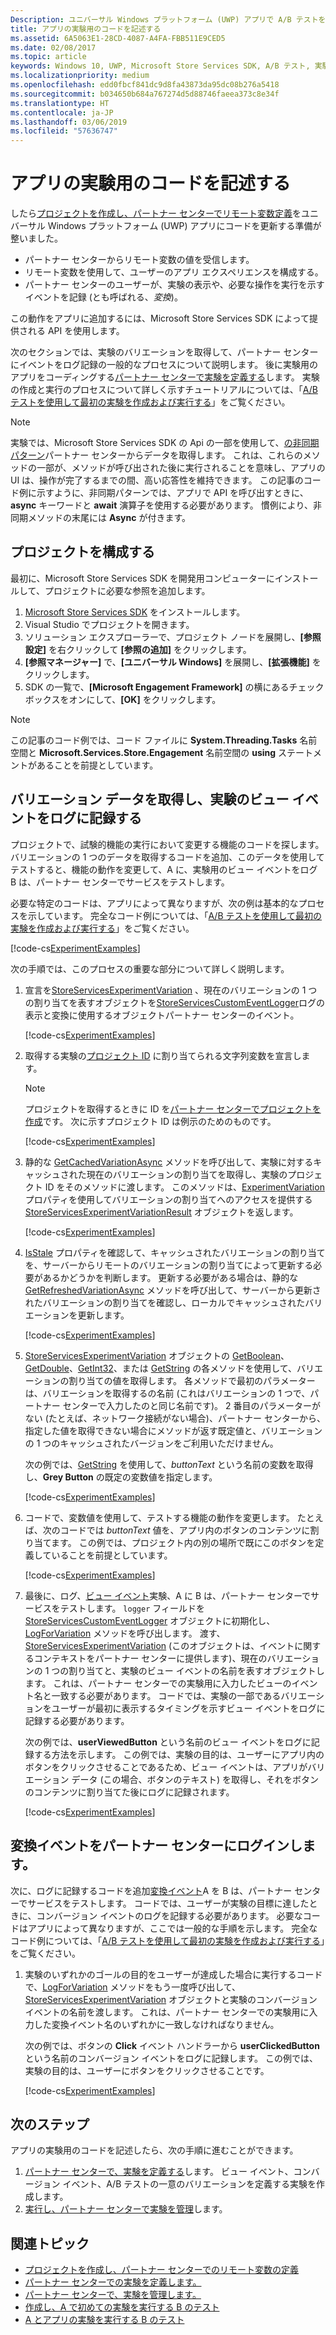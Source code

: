 ```yaml
---
Description: ユニバーサル Windows プラットフォーム (UWP) アプリで A/B テストを実行するには、アプリで実験用のコードを記述する必要があります。
title: アプリの実験用のコードを記述する
ms.assetid: 6A5063E1-28CD-4087-A4FA-FBB511E9CED5
ms.date: 02/08/2017
ms.topic: article
keywords: Windows 10, UWP, Microsoft Store Services SDK, A/B テスト, 実験
ms.localizationpriority: medium
ms.openlocfilehash: edd0fbcf841dc9d8fa43873da95dc08b276a5418
ms.sourcegitcommit: b034650b684a767274d5d88746faeea373c8e34f
ms.translationtype: HT
ms.contentlocale: ja-JP
ms.lasthandoff: 03/06/2019
ms.locfileid: "57636747"
---
```

# <a name="code-your-app-for-experimentation"></a>アプリの実験用のコードを記述する

したら[プロジェクトを作成し、パートナー センターでリモート変数定義](create-a-project-and-define-remote-variables-in-the-dev-center-dashboard.md)をユニバーサル Windows プラットフォーム (UWP) アプリにコードを更新する準備が整いました。
* パートナー センターからリモート変数の値を受信します。
* リモート変数を使用して、ユーザーのアプリ エクスペリエンスを構成する。
* パートナー センターのユーザーが、実験の表示や、必要な操作を実行を示すイベントを記録 (とも呼ばれる、*変換*)。

この動作をアプリに追加するには、Microsoft Store Services SDK によって提供される API を使用します。

次のセクションでは、実験のバリエーションを取得して、パートナー センターにイベントをログ記録の一般的なプロセスについて説明します。 後に実験用のアプリをコーディングする[パートナー センターで実験を定義する](define-your-experiment-in-the-dev-center-dashboard.md)します。 実験の作成と実行のプロセスについて詳しく示すチュートリアルについては、「[A/B テストを使用して最初の実験を作成および実行する](create-and-run-your-first-experiment-with-a-b-testing.md)」をご覧ください。

> [!NOTE]
> 実験では、Microsoft Store Services SDK の Api の一部を使用して、[の非同期パターン](../threading-async/asynchronous-programming-universal-windows-platform-apps.md)パートナー センターからデータを取得します。 これは、これらのメソッドの一部が、メソッドが呼び出された後に実行されることを意味し、アプリの UI は、操作が完了するまでの間、高い応答性を維持できます。 この記事のコード例に示すように、非同期パターンでは、アプリで API を呼び出すときに、**async** キーワードと **await** 演算子を使用する必要があります。 慣例により、非同期メソッドの末尾には **Async** が付きます。

## <a name="configure-your-project"></a>プロジェクトを構成する

最初に、Microsoft Store Services SDK を開発用コンピューターにインストールして、プロジェクトに必要な参照を追加します。

1. [Microsoft Store Services SDK](microsoft-store-services-sdk.md#install-the-sdk) をインストールします。
2. Visual Studio でプロジェクトを開きます。
3. ソリューション エクスプローラーで、プロジェクト ノードを展開し、**[参照設定]** を右クリックして **[参照の追加]** をクリックします。
3. **[参照マネージャー]** で、**[ユニバーサル Windows]** を展開し、**[拡張機能]** をクリックします。
4. SDK の一覧で、**[Microsoft Engagement Framework]** の横にあるチェック ボックスをオンにして、**[OK]** をクリックします。

> [!NOTE]
> この記事のコード例では、コード ファイルに **System.Threading.Tasks** 名前空間と **Microsoft.Services.Store.Engagement** 名前空間の **using** ステートメントがあることを前提としています。

## <a name="get-variation-data-and-log-the-view-event-for-your-experiment"></a>バリエーション データを取得し、実験のビュー イベントをログに記録する

プロジェクトで、試験的機能の実行において変更する機能のコードを探します。 バリエーションの 1 つのデータを取得するコードを追加、このデータを使用してテストすると、機能の動作を変更して、A に、実験用のビュー イベントをログ B は、パートナー センターでサービスをテストします。

必要な特定のコードは、アプリによって異なりますが、次の例は基本的なプロセスを示しています。 完全なコード例については、「[A/B テストを使用して最初の実験を作成および実行する](create-and-run-your-first-experiment-with-a-b-testing.md)」をご覧ください。

[!code-cs[ExperimentExamples](./code/StoreSDKSamples/cs/ExperimentExamples.cs#ExperimentCodeSample)]

次の手順では、このプロセスの重要な部分について詳しく説明します。

1. 宣言を[StoreServicesExperimentVariation](https://docs.microsoft.com/uwp/api/microsoft.services.store.engagement.storeservicesexperimentvariation) 、現在のバリエーションの 1 つの割り当てを表すオブジェクトを[StoreServicesCustomEventLogger](https://docs.microsoft.com/uwp/api/microsoft.services.store.engagement.storeservicescustomeventlogger)ログの表示と変換に使用するオブジェクトパートナー センターのイベント。

    [!code-cs[ExperimentExamples](./code/StoreSDKSamples/cs/ExperimentExamples.cs#Snippet1)]

2. 取得する実験の[プロジェクト ID](run-app-experiments-with-a-b-testing.md#terms) に割り当てられる文字列変数を宣言します。
    > [!NOTE]
    > プロジェクトを取得するときに ID を[パートナー センターでプロジェクトを作成](create-a-project-and-define-remote-variables-in-the-dev-center-dashboard.md)です。 次に示すプロジェクト ID は例示のためのものです。

    [!code-cs[ExperimentExamples](./code/StoreSDKSamples/cs/ExperimentExamples.cs#Snippet2)]

3. 静的な [GetCachedVariationAsync](https://docs.microsoft.com/uwp/api/microsoft.services.store.engagement.storeservicesexperimentvariation.getcachedvariationasync) メソッドを呼び出して、実験に対するキャッシュされた現在のバリエーションの割り当てを取得し、実験のプロジェクト ID をそのメソッドに渡します。 このメソッドは、[ExperimentVariation](https://docs.microsoft.com/uwp/api/microsoft.services.store.engagement.storeservicesexperimentvariationresult.experimentvariation) プロパティを使用してバリエーションの割り当てへのアクセスを提供する [StoreServicesExperimentVariationResult](https://docs.microsoft.com/uwp/api/microsoft.services.store.engagement.storeservicesexperimentvariationresult) オブジェクトを返します。

    [!code-cs[ExperimentExamples](./code/StoreSDKSamples/cs/ExperimentExamples.cs#Snippet3)]

4. [IsStale](https://docs.microsoft.com/uwp/api/microsoft.services.store.engagement.storeservicesexperimentvariation.isstale) プロパティを確認して、キャッシュされたバリエーションの割り当てを、サーバーからリモートのバリエーションの割り当てによって更新する必要があるかどうかを判断します。 更新する必要がある場合は、静的な [GetRefreshedVariationAsync](https://docs.microsoft.com/uwp/api/microsoft.services.store.engagement.storeservicesexperimentvariation.getrefreshedvariationasync) メソッドを呼び出して、サーバーから更新されたバリエーションの割り当てを確認し、ローカルでキャッシュされたバリエーションを更新します。

    [!code-cs[ExperimentExamples](./code/StoreSDKSamples/cs/ExperimentExamples.cs#Snippet4)]

5. [StoreServicesExperimentVariation](https://docs.microsoft.com/uwp/api/microsoft.services.store.engagement.storeservicesexperimentvariation) オブジェクトの [GetBoolean](https://docs.microsoft.com/uwp/api/microsoft.services.store.engagement.storeservicesexperimentvariation.getboolean)、[GetDouble](https://docs.microsoft.com/uwp/api/microsoft.services.store.engagement.storeservicesexperimentvariation.getdouble)、[GetInt32](https://docs.microsoft.com/uwp/api/microsoft.services.store.engagement.storeservicesexperimentvariation.getint32)、または [GetString](https://docs.microsoft.com/uwp/api/microsoft.services.store.engagement.storeservicesexperimentvariation.getstring) の各メソッドを使用して、バリエーションの割り当ての値を取得します。 各メソッドで最初のパラメーターは、バリエーションを取得するの名前 (これはバリエーションの 1 つで、パートナー センターで入力したのと同じ名前です)。 2 番目のパラメーターがない (たとえば、ネットワーク接続がない場合)、パートナー センターから、指定した値を取得できない場合にメソッドが返す既定値と、バリエーションの 1 つのキャッシュされたバージョンをご利用いただけません。

    次の例では、[GetString](https://docs.microsoft.com/uwp/api/microsoft.services.store.engagement.storeservicesexperimentvariation.getstring) を使用して、*buttonText* という名前の変数を取得し、**Grey Button** の既定の変数値を指定します。

    [!code-cs[ExperimentExamples](./code/StoreSDKSamples/cs/ExperimentExamples.cs#Snippet5)]

6. コードで、変数値を使用して、テストする機能の動作を変更します。 たとえば、次のコードでは *buttonText* 値を、アプリ内のボタンのコンテンツに割り当てます。 この例では、プロジェクト内の別の場所で既にこのボタンを定義していることを前提としています。

    [!code-cs[ExperimentExamples](./code/StoreSDKSamples/cs/ExperimentExamples.cs#Snippet6)]

7. 最後に、ログ、[ビュー イベント](run-app-experiments-with-a-b-testing.md#terms)実験、A に B は、パートナー センターでサービスをテストします。 ```logger``` フィールドを [StoreServicesCustomEventLogger](https://docs.microsoft.com/uwp/api/microsoft.services.store.engagement.storeservicescustomeventlogger) オブジェクトに初期化し、[LogForVariation](https://docs.microsoft.com/uwp/api/microsoft.services.store.engagement.storeservicescustomeventlogger.logforvariation) メソッドを呼び出します。 渡す、 [StoreServicesExperimentVariation](https://docs.microsoft.com/uwp/api/microsoft.services.store.engagement.storeservicesexperimentvariation) (このオブジェクトは、イベントに関するコンテキストをパートナー センターに提供します)、現在のバリエーションの 1 つの割り当てと、実験のビュー イベントの名前を表すオブジェクトします。 これは、パートナー センターでの実験用に入力したビューのイベント名と一致する必要があります。 コードでは、実験の一部であるバリエーションをユーザーが最初に表示するタイミングを示すビュー イベントをログに記録する必要があります。

    次の例では、**userViewedButton** という名前のビュー イベントをログに記録する方法を示します。 この例では、実験の目的は、ユーザーにアプリ内のボタンをクリックさせることであるため、ビュー イベントは、アプリがバリエーション データ (この場合、ボタンのテキスト) を取得し、それをボタンのコンテンツに割り当てた後にログに記録されます。

    [!code-cs[ExperimentExamples](./code/StoreSDKSamples/cs/ExperimentExamples.cs#Snippet7)]

## <a name="log-conversion-events-to-partner-center"></a>変換イベントをパートナー センターにログインします。

次に、ログに記録するコードを追加[変換イベント](run-app-experiments-with-a-b-testing.md#terms)A を B は、パートナー センターでサービスをテストします。 コードでは、ユーザーが実験の目標に達したときに、コンバージョン イベントのログを記録する必要があります。 必要なコードはアプリによって異なりますが、ここでは一般的な手順を示します。 完全なコード例については、「[A/B テストを使用して最初の実験を作成および実行する](create-and-run-your-first-experiment-with-a-b-testing.md)」をご覧ください。

1. 実験のいずれかのゴールの目的をユーザーが達成した場合に実行するコードで、[LogForVariation](https://docs.microsoft.com/uwp/api/microsoft.services.store.engagement.storeservicescustomeventlogger.logforvariation) メソッドをもう一度呼び出して、[StoreServicesExperimentVariation](https://docs.microsoft.com/uwp/api/microsoft.services.store.engagement.storeservicesexperimentvariation) オブジェクトと実験のコンバージョン イベントの名前を渡します。 これは、パートナー センターでの実験用に入力した変換イベント名のいずれかに一致しなければなりません。

    次の例では、ボタンの **Click** イベント ハンドラーから **userClickedButton** という名前のコンバージョン イベントをログに記録します。 この例では、実験の目的は、ユーザーにボタンをクリックさせることです。

    [!code-cs[ExperimentExamples](./code/StoreSDKSamples/cs/ExperimentExamples.cs#Snippet8)]

## <a name="next-steps"></a>次のステップ

アプリの実験用のコードを記述したら、次の手順に進むことができます。
1. [パートナー センターで、実験を定義する](define-your-experiment-in-the-dev-center-dashboard.md)します。 ビュー イベント、コンバージョン イベント、A/B テストの一意のバリエーションを定義する実験を作成します。
2. [実行し、パートナー センターで実験を管理](manage-your-experiment.md)します。


## <a name="related-topics"></a>関連トピック

* [プロジェクトを作成し、パートナー センターでのリモート変数の定義](create-a-project-and-define-remote-variables-in-the-dev-center-dashboard.md)
* [パートナー センターでの実験を定義します。](define-your-experiment-in-the-dev-center-dashboard.md)
* [パートナー センターで、実験を管理します。](manage-your-experiment.md)
* [作成し、A で初めての実験を実行する B のテスト](create-and-run-your-first-experiment-with-a-b-testing.md)
* [A とアプリの実験を実行する B のテスト](run-app-experiments-with-a-b-testing.md)

